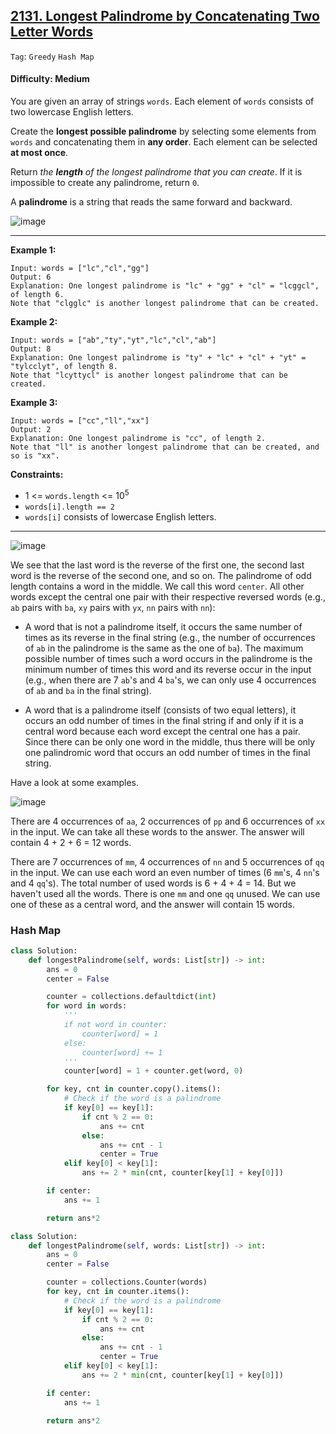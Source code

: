 ## [2131. Longest Palindrome by Concatenating Two Letter Words](https://leetcode.com/problems/longest-palindrome-by-concatenating-two-letter-words/)

```Tag```: ```Greedy``` ```Hash Map```

#### Difficulty: Medium

You are given an array of strings ```words```. Each element of ```words``` consists of two lowercase English letters.

Create the __longest possible palindrome__ by selecting some elements from ```words``` and concatenating them in __any order__. Each element can be selected __at most once__.

Return _the __length__ of the longest palindrome that you can create_. If it is impossible to create any palindrome, return ```0```.

A __palindrome__ is a string that reads the same forward and backward.

![image](https://user-images.githubusercontent.com/35042430/223014349-27a8281a-dd3d-4fa2-bebc-0ac671bd7606.png)

---

__Example 1:__
```
Input: words = ["lc","cl","gg"]
Output: 6
Explanation: One longest palindrome is "lc" + "gg" + "cl" = "lcggcl", of length 6.
Note that "clgglc" is another longest palindrome that can be created.
```

__Example 2:__
```
Input: words = ["ab","ty","yt","lc","cl","ab"]
Output: 8
Explanation: One longest palindrome is "ty" + "lc" + "cl" + "yt" = "tylcclyt", of length 8.
Note that "lcyttycl" is another longest palindrome that can be created.
```

__Example 3:__
```
Input: words = ["cc","ll","xx"]
Output: 2
Explanation: One longest palindrome is "cc", of length 2.
Note that "ll" is another longest palindrome that can be created, and so is "xx".
```

__Constraints:__

- 1 <= ```words.length``` <= 10<sup>5</sup>
- ```words[i].length == 2```
- ```words[i]``` consists of lowercase English letters.

---

![image](https://leetcode.com/problems/longest-palindrome-by-concatenating-two-letter-words/Documents/2131/2131_palindromes.drawio.svg)

We see that the last word is the reverse of the first one, the second last word is the reverse of the second one, and so on. The palindrome of odd length contains a word in the middle. We call this word ```center```. All other words except the central one pair with their respective reversed words (e.g., ```ab``` pairs with ```ba```, ```xy``` pairs with ```yx```, ```nn``` pairs with ```nn```):

- A word that is not a palindrome itself, it occurs the same number of times as its reverse in the final string (e.g., the number of occurrences of ```ab``` in the palindrome is the same as the one of ```ba```). The maximum possible number of times such a word occurs in the palindrome is the minimum number of times this word and its reverse occur in the input (e.g., when there are 7 ```ab```'s and 4 ```ba```'s, we can only use 4 occurrences of ```ab``` and ```ba``` in the final string).

- A word that is a palindrome itself (consists of two equal letters), it occurs an odd number of times in the final string if and only if it is a central word because each word except the central one has a pair. Since there can be only one word in the middle, thus there will be only one palindromic word that occurs an odd number of times in the final string.

Have a look at some examples.

![image](https://leetcode.com/problems/longest-palindrome-by-concatenating-two-letter-words/Documents/2131/2131_examples.drawio.svg)

There are 4 occurrences of ```aa```, 2 occurrences of ```pp``` and 6 occurrences of ```xx``` in the input. We can take all these words to the answer. The answer will contain 4 + 2 + 6 = 12 words.

There are 7 occurrences of ```mm```, 4 occurrences of ```nn``` and 5 occurrences of ```qq``` in the input. We can use each word an even number of times (6 ```mm```'s, 4 ```nn```'s and 4 ```qq```'s). The total number of used words is 6 + 4 + 4 = 14. But we haven't used all the words. There is one ```mm``` and one ```qq``` unused. We can use one of these as a central word, and the answer will contain 15 words.

### Hash Map

```Python
class Solution:
    def longestPalindrome(self, words: List[str]) -> int:
        ans = 0
        center = False

        counter = collections.defaultdict(int)
        for word in words:
            '''
            if not word in counter:
                counter[word] = 1
            else:
                counter[word] += 1
            '''
            counter[word] = 1 + counter.get(word, 0)

        for key, cnt in counter.copy().items():
            # Check if the word is a palindrome
            if key[0] == key[1]:
                if cnt % 2 == 0:
                    ans += cnt
                else:
                    ans += cnt - 1
                    center = True
            elif key[0] < key[1]:
                ans += 2 * min(cnt, counter[key[1] + key[0]])

        if center:
            ans += 1

        return ans*2
```

```Python
class Solution:
    def longestPalindrome(self, words: List[str]) -> int:
        ans = 0
        center = False

        counter = collections.Counter(words)
        for key, cnt in counter.items():
            # Check if the word is a palindrome
            if key[0] == key[1]:
                if cnt % 2 == 0:
                    ans += cnt
                else:
                    ans += cnt - 1
                    center = True
            elif key[0] < key[1]:
                ans += 2 * min(cnt, counter[key[1] + key[0]])

        if center:
            ans += 1

        return ans*2
```

